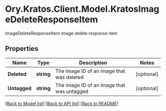 # Ory.Kratos.Client.Model.KratosImageDeleteResponseItem
ImageDeleteResponseItem image delete response item

## Properties

Name | Type | Description | Notes
------------ | ------------- | ------------- | -------------
**Deleted** | **string** | The image ID of an image that was deleted | [optional] 
**Untagged** | **string** | The image ID of an image that was untagged | [optional] 

[[Back to Model list]](../README.md#documentation-for-models) [[Back to API list]](../README.md#documentation-for-api-endpoints) [[Back to README]](../README.md)

